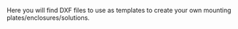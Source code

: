 Here you will find DXF files to use as templates to create your own mounting plates/enclosures/solutions.

